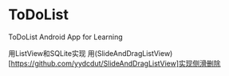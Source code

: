 # ToDoList
ToDoList Android App for Learning

用ListView和SQLite实现
用(SlideAndDragListView)[https://github.com/yydcdut/SlideAndDragListView]实现侧滑删除
